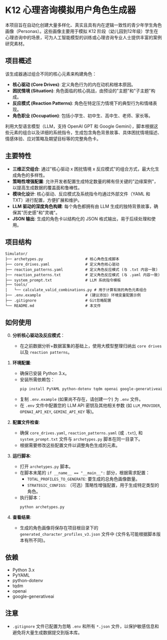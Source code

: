 # K12 心理咨询模拟用户角色生成器

本项目旨在自动化创建大量多样化、真实且具有内在逻辑一致性的青少年学生角色画像（Personas）。这些画像主要用于模拟 K12 阶段（幼儿园到12年级）学生在心理咨询中的场景，可为人工智能模型的训练或心理咨询专业人士提供丰富的案例研究素材。

## 项目概述

该生成器通过组合不同的核心元素来构建角色：

*   **核心驱动 (Core Drives)**: 定义角色行为的内在动机和根本原因。
*   **困扰情境 (Situation)**: 角色面临的核心挑战，由预设的"主题"和"子主题"构成。
*   **反应模式 (Reaction Patterns)**: 角色在特定压力情境下的典型行为和情绪表现。
*   **角色职业 (Occupation)**: 包括小学生、初中生、高中生、老师、家长等。

利用大型语言模型（LLM，支持 OpenAI GPT 和 Google Gemini），脚本根据这些元素的组合以及详细的系统指令，生成包含角色背景故事、具体困扰情境描述、情感体验、应对策略及期望目标等的完整角色卡。

## 主要特性

*   **三维正交组合**: 通过"核心驱动 x 困扰情境 x 反应模式"的组合方式，最大化生成角色的多样性。
*   **策略性增强配置**: 允许开发者配置生成特定数量的稀有但关键的"边缘案例"，以提高生成数据的覆盖面和鲁棒性。
*   **模块化设计**: 核心驱动、反应模式及系统指令均通过外部文件（YAML 和 TXT）进行配置，方便扩展和维护。
*   **LLM 驱动的深度角色构建**: 每个角色都拥有由 LLM 生成的独特背景故事，确保其"历史感"和"灵魂"。
*   **JSON 输出**: 生成的角色卡以结构化的 JSON 格式输出，易于后续处理和使用。

## 项目结构

```
Simulator/
├── archetypes.py                   # 核心角色生成脚本
├── core_drives.yaml                # 定义角色核心驱动
├── reaction_patterns.yaml          # 定义角色反应模式 (与 .txt 内容一致)
├── reaction_patterns.txt           # 定义角色反应模式 (与 .yaml 内容一致)
├── system_prompt.txt               # LLM 系统指令模板
├── tools/
│   └── calculate_valid_combinations.py # 用于计算有效的角色元素组合
├── .env.example                    # (建议添加) 环境变量配置示例
├── .gitignore                      # Git忽略配置
└── README.md                       # 本文件
```

## 如何使用
0. **分析核心驱动及反应模式**：
   * 在之前数据分析+数据富集的基础上，使用大模型整理归纳出 `core drives` 以及 `reaction patterns`。

1.  **环境配置**:
    *   确保已安装 Python 3.x。
    *   安装所需依赖包：
        ```bash
        pip install PyYAML python-dotenv tqdm openai google-generativeai
        ```
    *   复制 `.env.example` (如果尚不存在，请创建一个) 为 `.env` 文件。
    *   在 `.env` 文件中配置您的 LLM API 密钥及其他相关参数 (如 `LLM_PROVIDER`, `OPENAI_API_KEY`, `GEMINI_API_KEY` 等)。

2.  **配置文件检查**:
    *   确保 `core_drives.yaml`, `reaction_patterns.yaml` (或 `.txt`), 和 `system_prompt.txt` 文件与 `archetypes.py` 脚本在同一目录下。
    *   根据需要修改这些配置文件以调整角色生成的元素。

3.  **运行脚本**:
    *   打开 `archetypes.py` 脚本。
    *   在脚本末尾的 `if __name__ == "__main__":` 部分，根据需求配置：
        *   `TOTAL_PROFILES_TO_GENERATE`: 要生成的总角色画像数量。
        *   `STRATEGIC_CONFIGS`: （可选）策略性增强配置，用于生成特定类型的角色。
    *   执行脚本：
        ```bash
        python archetypes.py
        ```

4.  **查看结果**:
    *   生成的角色画像将保存在项目根目录下的 `generated_character_profiles_v3.json` 文件中 (文件名可能根据脚本版本有所不同)。

## 依赖

*   Python 3.x
*   PyYAML
*   python-dotenv
*   tqdm
*   openai
*   google-generativeai

## 注意

*   `.gitignore` 文件已配置为忽略 `.env` 和所有 `*.json` 文件，以保护敏感信息和避免将大量生成数据提交到版本库。